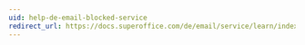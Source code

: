 ```yaml
---
uid: help-de-email-blocked-service
redirect_url: https://docs.superoffice.com/de/email/service/learn/index.html#email-blocked
---
```

